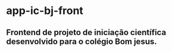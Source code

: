 # app-ic-bj-front

<h2>
  Frontend de projeto de iniciação científica desenvolvido para o colégio Bom jesus. 
</h2>
